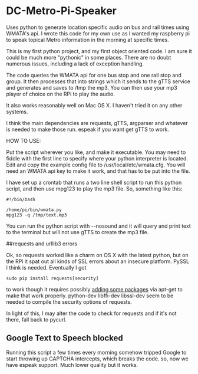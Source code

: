 # DC-Metro-Pi-Speaker
Uses python to generate location specific audio on bus and rail times using WMATA's api.
I wrote this code for my own use as I wanted my raspberry pi to speak topical Metro information in the morning
at specific times.

This is my first python project, and my first object oriented code. I am sure it could be much more "pythonic" in some 
places.  There are no doubt numerous issues, including a lack of exception handling.

The code queries the WMATA api for one bus stop and one rail stop and group. It then processes that into strings which it sends to the gTTS service and generates and saves to /tmp the mp3. You can then use your mp3 player of choice on the RPi to play the audio.

It also works reasonably well on Mac OS X. I haven't tried it on any other systems.

I think the main dependencies are requests, gTTS, argparser and whatever is needed to make those run. espeak if you want get gTTS to work.

HOW TO USE:

Put the script wherever you like, and make it executable. You may need to fiddle with the first line to specify where your python interpreter is located.
Edit and copy the example config file to /usr/local/etc/wmata.cfg. You will need an WMATA api key to make it work, and that has to be put into the file.

I have set up a crontab that runs a two line shell script to run this python script, and then use mpg123 to play the mp3 file. So, something like this:

	#!/bin/bash

	/home/pi/bin/wmata.py
	mpg123 -q /tmp/text.mp3

You can run the python script with --nosound and it will query and print text to the terminal but will not use gTTS to create the mp3 file.

##requests and urllib3 errors

Ok, so requests worked like a charm on OS X with the latest python, but on the RPi it spat out all kinds of SSL errors about an insecure platform. PySSL I think is needed. Eventually I got 

	sudo pip install requests[security]

to work though it requires possibly [adding some packages](http://stackoverflow.com/questions/29099404/ssl-insecureplatform-error-when-using-requests-package) via apt-get to make that work properly. python-dev libffi-dev libssl-dev seem to be needed to compile the security options of requests.

In light of this, I may alter the code to check for requests and if it's not there, fall back to pycurl.

## Google Text to Speech blocked

Running this script a few times every morning somehow tripped Google to start throwing up CAPTCHA intercepts, which breaks the code. so, now we have espeak support. Much lower quality but it works.